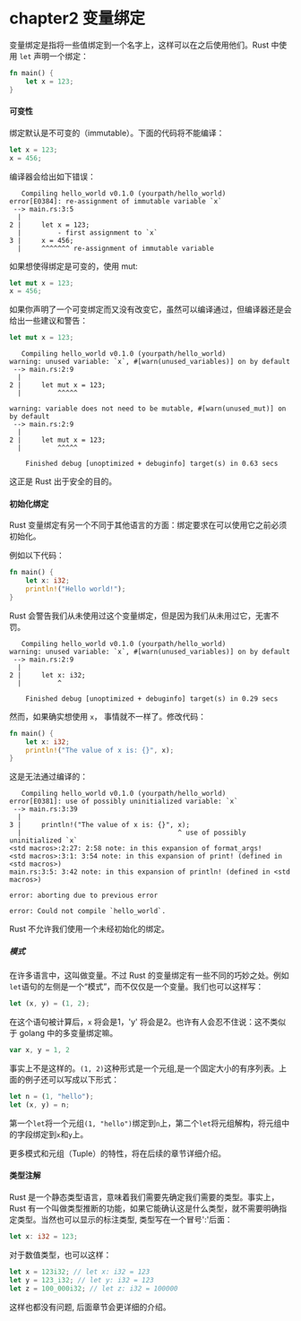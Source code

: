 chapter2 变量绑定
=================

变量绑定是指将一些值绑定到一个名字上，这样可以在之后使用他们。Rust 中使用 `let` 声明一个绑定：

```rust
fn main() {
    let x = 123;
}
```

#### 可变性

绑定默认是不可变的（immutable）。下面的代码将不能编译：

```rust
let x = 123;
x = 456;
```

编译器会给出如下错误：

```
   Compiling hello_world v0.1.0 (yourpath/hello_world)
error[E0384]: re-assignment of immutable variable `x`
 --> main.rs:3:5
  |
2 |     let x = 123;
  |         - first assignment to `x`
3 |     x = 456;
  |     ^^^^^^^ re-assignment of immutable variable
```

如果想使得绑定是可变的，使用 mut:

```rust
let mut x = 123;
x = 456;
```

如果你声明了一个可变绑定而又没有改变它，虽然可以编译通过，但编译器还是会给出一些建议和警告：

```rust
let mut x = 123;
```

```
   Compiling hello_world v0.1.0 (yourpath/hello_world)
warning: unused variable: `x`, #[warn(unused_variables)] on by default
 --> main.rs:2:9
  |
2 |     let mut x = 123;
  |         ^^^^^

warning: variable does not need to be mutable, #[warn(unused_mut)] on by default
 --> main.rs:2:9
  |
2 |     let mut x = 123;
  |         ^^^^^

    Finished debug [unoptimized + debuginfo] target(s) in 0.63 secs
```

这正是 Rust 出于安全的目的。

#### 初始化绑定

Rust 变量绑定有另一个不同于其他语言的方面：绑定要求在可以使用它之前必须初始化。

例如以下代码：

```rust
fn main() {
    let x: i32;
    println!("Hello world!");
}
```

Rust 会警告我们从未使用过这个变量绑定，但是因为我们从未用过它，无害不罚。

```
   Compiling hello_world v0.1.0 (yourpath/hello_world)
warning: unused variable: `x`, #[warn(unused_variables)] on by default
 --> main.rs:2:9
  |
2 |     let x: i32;
  |         ^

    Finished debug [unoptimized + debuginfo] target(s) in 0.29 secs
```

然而，如果确实想使用 `x`， 事情就不一样了。修改代码：

```rust
fn main() {
    let x: i32;
    println!("The value of x is: {}", x);
}
```

这是无法通过编译的：

```
   Compiling hello_world v0.1.0 (yourpath/hello_world)
error[E0381]: use of possibly uninitialized variable: `x`
 --> main.rs:3:39
  |
3 |     println!("The value of x is: {}", x);
  |                                       ^ use of possibly uninitialized `x`
<std macros>:2:27: 2:58 note: in this expansion of format_args!
<std macros>:3:1: 3:54 note: in this expansion of print! (defined in <std macros>)
main.rs:3:5: 3:42 note: in this expansion of println! (defined in <std macros>)

error: aborting due to previous error

error: Could not compile `hello_world`.
```

Rust 不允许我们使用一个未经初始化的绑定。

##### 模式

在许多语言中，这叫做变量。不过 Rust 的变量绑定有一些不同的巧妙之处。例如 `let`语句的左侧是一个“模式”，而不仅仅是一个变量。我们也可以这样写：

```rust
let (x, y) = (1, 2);
```

在这个语句被计算后，`x` 将会是1，'y' 将会是2。也许有人会忍不住说：这不类似于 golang 中的多变量绑定嘛。

```go
var x, y = 1, 2
```
事实上不是这样的。`(1, 2)`这种形式是一个元组,是一个固定大小的有序列表。上面的例子还可以写成以下形式：

```rust
let n = (1, "hello");
let (x, y) = n;
```

第一个`let`将一个元组`(1, "hello")`绑定到`n`上，第二个`let`将元组解构，将元组中的字段绑定到`x`和`y`上。

更多模式和元组（Tuple）的特性，将在后续的章节详细介绍。

#### 类型注解

Rust 是一个静态类型语言，意味着我们需要先确定我们需要的类型。事实上，Rust 有一个叫做类型推断的功能，如果它能确认这是什么类型，就不需要明确指定类型。当然也可以显示的标注类型, 类型写在一个冒号':'后面：

```rust
let x: i32 = 123;
```

对于数值类型，也可以这样：

```rust
let x = 123i32; // let x: i32 = 123
let y = 123_i32; // let y: i32 = 123
let z = 100_000i32; // let z: i32 = 100000
```

这样也都没有问题, 后面章节会更详细的介绍。